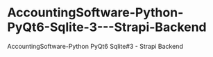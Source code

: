 # AccountingSoftware-Python-PyQt6-Sqlite-3---Strapi-Backend
AccountingSoftware-Python PyQt6 Sqlite#3 - Strapi Backend
